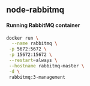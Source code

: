 ## node-rabbitmq

#### Running RabbitMQ container
```bash
docker run \
  --name rabbitmq \
 -p 5672:5672 \
 -p 15672:15672 \
 --restart=always \
 --hostname rabbitmq-master \
 -d \
 rabbitmq:3-management
 
```